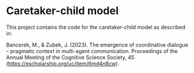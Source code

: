 # Caretaker-child model
This project contains the code for the caretaker-child model as described in: 

Bancerek, M., &amp; Zubek, J. (2023). The emergence of coordinative dialogue – pragmatic context in multi-agent communication. Proceedings of the Annual Meeting of the Cognitive Science Society, 45 (https://escholarship.org/uc/item/6md4n8cw).
